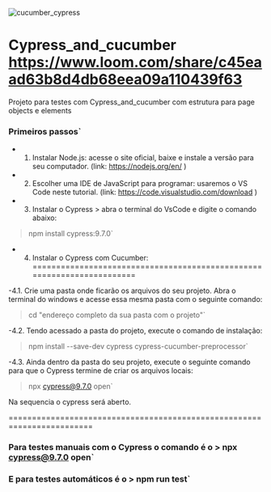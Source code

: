 ![cucumber_cypress](https://user-images.githubusercontent.com/33332202/174456496-cce8d134-c309-4a69-af0c-d98714f05d97.jpg)

# Cypress_and_cucumber  https://www.loom.com/share/c45eaad63b8d4db68eea09a110439f63
Projeto para testes com Cypress_and_cucumber com estrutura para page objects e elements

### Primeiros passos`
- 1.	Instalar Node.js: acesse o site oficial, baixe e instale a versão para seu computador. (link: https://nodejs.org/en/ )
- 2.	Escolher uma IDE de JavaScript para programar: usaremos o VS Code neste tutorial. (link: https://code.visualstudio.com/download )
- 3.	Instalar o Cypress > abra o terminal do VsCode e digite o comando abaixo:
> npm install cypress:9.7.0`

- 4. Instalar o Cypress com Cucumber:
=======================================================================

-4.1. Crie uma pasta onde ficarão os arquivos do seu projeto. Abra o terminal do windows e acesse essa mesma pasta com o seguinte comando:
> cd "endereço completo da sua pasta com o projeto"`
 
-4.2. Tendo acessado a pasta do projeto, execute o comando de instalação:
> npm install --save-dev cypress cypress-cucumber-preprocessor`
 
-4.3. Ainda dentro da pasta do seu projeto, execute o seguinte comando para que o Cypress termine de criar os arquivos locais:
> npx cypress@9.7.0 open`

Na sequencia o cypress será aberto.

========================================================================

### Para testes manuais com o Cypress o comando é o >  npx cypress@9.7.0 open`

### E para testes automáticos é o > npm run test`



